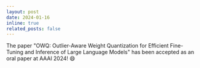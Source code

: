 ```yaml
---
layout: post
date: 2024-01-16
inline: true
related_posts: false
---
```


The paper "OWQ: Outlier-Aware Weight Quantization for Efficient Fine-Tuning and Inference of Large Language Models" has been accepted as an oral paper at AAAI 2024! 😄
